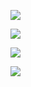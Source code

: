 
![](https://github.com/PS99003709/Student_Performance_Tracker/blob/main/Design/Behavioral/Aspose.Words.1ffd0313-bca8-4dd9-a843-b136496e40da.009.png)


![](https://github.com/PS99003709/Student_Performance_Tracker/blob/main/Design/Behavioral/Aspose.Words.1ffd0313-bca8-4dd9-a843-b136496e40da.012.png)


![](https://github.com/PS99003709/Student_Performance_Tracker/blob/main/Design/Behavioral/Aspose.Words.1ffd0313-bca8-4dd9-a843-b136496e40da.011.png)



![](https://github.com/PS99003709/Student_Performance_Tracker/blob/main/Design/Behavioral/Aspose.Words.1ffd0313-bca8-4dd9-a843-b136496e40da.010.png)





